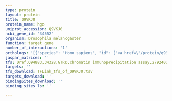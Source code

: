 ```yaml
---
type: protein
layout: protein
title: Q9VKJ0
protein_name: hgo
uniprot_accession: Q9VKJ0
ncbi_gene_id: '34552'
organism: Drosophila melanogaster
function: target gene
number_of_interactions: '1'
orthologs: '[{"species": "Homo sapiens", "id": ["<a href=\"/protein/q93099\">Q93099</a>"]}, {"species": "Danio rerio", "id": ["Q6P2V4"]}, {"species": "Mus musculus", "id": ["<a href=\"/protein/o09173\">O09173</a>"]}, {"species": "Rattus norvegicus", "id": ["<a href=\"/protein/g3v6c2\">G3V6C2</a>"]}, {"species": "Caenorhabditis elegans", "id": ["<a href=\"/protein/q9y041\">Q9Y041</a>"]}]'
jaspar_matrices: ''
tfs: Dref,Q94883,34328,GTRD,chromatin immunoprecipitation assay,27924024%5Buid%5D,No
targets: ''
tfs_download: TFLink_tfs_of_Q9VKJ0.tsv
targets_download: ''
bindingSites_download: ''
binding_sites_ls: ''

---
```

